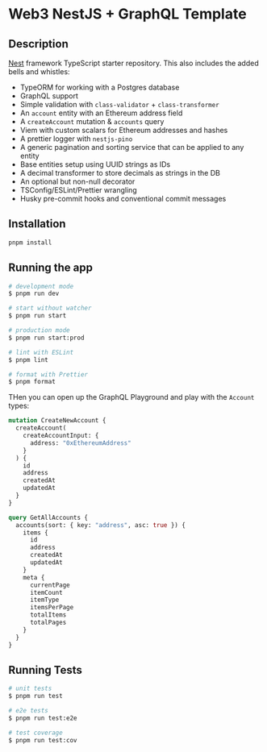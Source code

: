 # Web3 NestJS + GraphQL Template

## Description

[Nest](https://github.com/nestjs/nest) framework TypeScript starter repository. This also includes the added bells and whistles:

- TypeORM for working with a Postgres database
- GraphQL support
- Simple validation with `class-validator` + `class-transformer`
- An `account` entity with an Ethereum address field
- A `createAccount` mutation & `accounts` query
- Viem with custom scalars for Ethereum addresses and hashes
- A prettier logger with `nestjs-pino`
- A generic pagination and sorting service that can be applied to any entity
- Base entities setup using UUID strings as IDs
- A decimal transformer to store decimals as strings in the DB
- An optional but non-null decorator
- TSConfig/ESLint/Prettier wrangling
- Husky pre-commit hooks and conventional commit messages

## Installation

```bash
pnpm install
```

## Running the app

```bash
# development mode
$ pnpm run dev

# start without watcher
$ pnpm run start

# production mode
$ pnpm run start:prod

# lint with ESLint
$ pnpm lint

# format with Prettier
$ pnpm format
```

THen you can open up the GraphQL Playground and play with the `Account` types:

```graphql
mutation CreateNewAccount {
  createAccount(
    createAccountInput: {
      address: "0xEthereumAddress"
    }
  ) {
    id
    address
    createdAt
    updatedAt
  }
}

query GetAllAccounts {
  accounts(sort: { key: "address", asc: true }) {
    items {
      id
      address
      createdAt
      updatedAt
    }
    meta {
      currentPage
      itemCount
      itemType
      itemsPerPage
      totalItems
      totalPages
    }
  }
}
```

## Running Tests

```bash
# unit tests
$ pnpm run test

# e2e tests
$ pnpm run test:e2e

# test coverage
$ pnpm run test:cov
```
